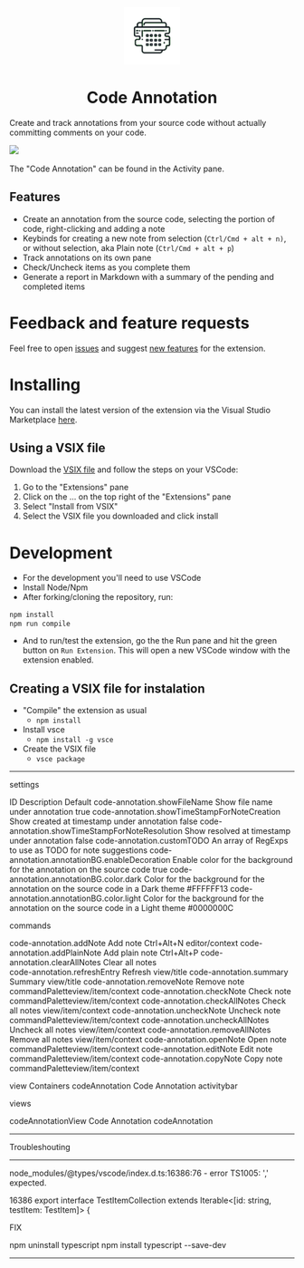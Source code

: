 <div align="center">
  <img src="resources/code-annotation.png" alt="Code Annotation Logo" height="100"> <h1>Code Annotation</h1>
</div>

Create and track annotations from your source code without actually committing comments on your code.

![](https://github.com/thamara/vscode-code-annotation/blob/main/demo/Code%20Annotation.png)

The "Code Annotation" can be found in the Activity pane.

## Features

- Create an annotation from the source code, selecting the portion of code, right-clicking and adding a note
- Keybinds for creating a new note from selection (`Ctrl/Cmd + alt + n)`, or without selection, aka Plain note (`Ctrl/Cmd + alt + p`)
- Track annotations on its own pane
- Check/Uncheck items as you complete them
- Generate a report in Markdown with a summary of the pending and completed items

# Feedback and feature requests

Feel free to open [issues](https://github.com/thamara/vscode-code-annotation/issues) and suggest [new features](https://github.com/thamara/vscode-code-annotation/projects/1) for the extension.


# Installing

You can install the latest version of the extension via the Visual Studio Marketplace [here](https://marketplace.visualstudio.com/items?itemName=tkcandrade.code-annotation).

## Using a VSIX file
Download the [VSIX file](https://github.com/thamara/vscode-code-annotation/blob/master/code-annotation-0.0.1.vsix) and follow the steps on your VSCode:

1. Go to the "Extensions" pane
2. Click on the ... on the top right of the "Extensions" pane
3. Select "Install from VSIX"
4. Select the VSIX file you downloaded and click install

# Development

- For the development you'll need to use VSCode
- Install Node/Npm
- After forking/cloning the repository, run:
```
npm install
npm run compile
```
- And to run/test the extension, go the the Run pane and hit the green button on `Run Extension`. This will open a new VSCode window with the extension enabled.

## Creating a VSIX file for instalation

- "Compile" the extension as usual
  - `npm install`
- Install vsce
  - `npm install -g vsce`
- Create the VSIX file
  - `vsce package`


------------

settings

ID	Description	Default
code-annotation.showFileName	Show file name under annotation	true
code-annotation.showTimeStampForNoteCreation	Show created at timestamp under annotation	false
code-annotation.showTimeStampForNoteResolution	Show resolved at timestamp under annotation	false
code-annotation.customTODO	An array of RegExps to use as TODO for note suggestions	
code-annotation.annotationBG.enableDecoration	Enable color for the background for the annotation on the source code	true
code-annotation.annotationBG.color.dark	Color for the background for the annotation on the source code in a Dark theme	#FFFFFF13
code-annotation.annotationBG.color.light	Color for the background for the annotation on the source code in a Light theme	#0000000C

commands

code-annotation.addNote	Add note	Ctrl+Alt+N
editor/context
code-annotation.addPlainNote	Add plain note	Ctrl+Alt+P
code-annotation.clearAllNotes	Clear all notes		
code-annotation.refreshEntry	Refresh		view/title
code-annotation.summary	Summary		view/title
code-annotation.removeNote	Remove note		commandPaletteview/item/context
code-annotation.checkNote	Check note		commandPaletteview/item/context
code-annotation.checkAllNotes	Check all notes		view/item/context
code-annotation.uncheckNote	Uncheck note		commandPaletteview/item/context
code-annotation.uncheckAllNotes	Uncheck all notes		view/item/context
code-annotation.removeAllNotes	Remove all notes		view/item/context
code-annotation.openNote	Open note		commandPaletteview/item/context
code-annotation.editNote	Edit note		commandPaletteview/item/context
code-annotation.copyNote	Copy note		commandPaletteview/item/context

view Containers
codeAnnotation	Code Annotation	activitybar

views

codeAnnotationView	Code Annotation	codeAnnotation

------

Troubleshouting

---
node_modules/@types/vscode/index.d.ts:16386:76 - error TS1005: ',' expected.

16386  export interface TestItemCollection extends Iterable<[id: string, testItem: TestItem]> {
                 
FIX

npm uninstall typescript
npm install typescript --save-dev

---
